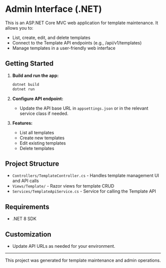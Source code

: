 # Admin Interface (.NET)

This is an ASP.NET Core MVC web application for template maintenance. It allows you to:
- List, create, edit, and delete templates
- Connect to the Template API endpoints (e.g., /api/v1/templates)
- Manage templates in a user-friendly web interface

## Getting Started

1. **Build and run the app:**
   ```sh
   dotnet build
   dotnet run
   ```
2. **Configure API endpoint:**
   - Update the API base URL in `appsettings.json` or in the relevant service class if needed.

3. **Features:**
   - List all templates
   - Create new templates
   - Edit existing templates
   - Delete templates

## Project Structure
- `Controllers/TemplateController.cs` - Handles template management UI and API calls
- `Views/Template/` - Razor views for template CRUD
- `Services/TemplateApiService.cs` - Service for calling the Template API

## Requirements
- .NET 8 SDK

## Customization
- Update API URLs as needed for your environment.

---
This project was generated for template maintenance and admin operations.
